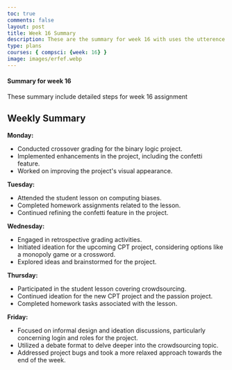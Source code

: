 ```yaml
---
toc: true
comments: false
layout: post
title: Week 16 Summary
description: These are the summary for week 16 with uses the utterence bot
type: plans
courses: { compsci: {week: 16} }
image: images/erfef.webp
---
```



#### Summary for week 16
These summary include detailed steps for week 16 assignment

## Weekly Summary

**Monday:**
- Conducted crossover grading for the binary logic project.
- Implemented enhancements in the project, including the confetti feature.
- Worked on improving the project's visual appearance.

**Tuesday:**
- Attended the student lesson on computing biases.
- Completed homework assignments related to the lesson.
- Continued refining the confetti feature in the project.

**Wednesday:**
- Engaged in retrospective grading activities.
- Initiated ideation for the upcoming CPT project, considering options like a monopoly game or a crossword.
- Explored ideas and brainstormed for the project.

**Thursday:**
- Participated in the student lesson covering crowdsourcing.
- Continued ideation for the new CPT project and the passion project.
- Completed homework tasks associated with the lesson.

**Friday:**
- Focused on informal design and ideation discussions, particularly concerning login and roles for the project.
- Utilized a debate format to delve deeper into the crowdsourcing topic.
- Addressed project bugs and took a more relaxed approach towards the end of the week.

